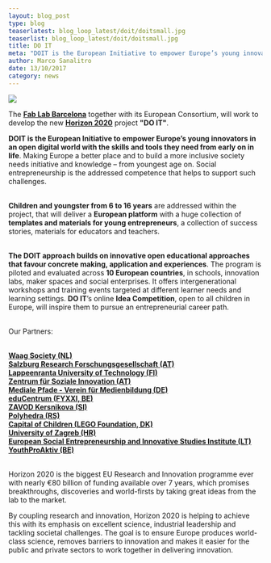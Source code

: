 ```yaml
---
layout: blog_post
type: blog
teaserlatest: blog_loop_latest/doit/doitsmall.jpg
teaserlist: blog_loop_latest/doit/doitsmall.jpg
title: DO IT
meta: "DOIT is the European Initiative to empower Europe’s young innovators in an open digital world with the skills and tools they need from early on in life."
author: Marco Sanalitro
date: 13/10/2017 
category: news
---
```


<img src= "http://www.fablabbcn.org/img/blog/blog_loop_latest/doit/doit1.jpg" align="middle"> 
<br>

The <strong><a href="">Fab Lab Barcelona</a></strong> together with its European Consortium, will work to develop the new <strong><a href="">Horizon 2020</a></strong> project <strong>"DO IT"</strong>.

<strong>DOIT is the European Initiative to empower Europe’s young innovators in an open digital world with the skills and tools they need from early on in life</strong>. Making Europe a better place and to build a more inclusive society needs initiative and knowledge – from youngest age on. Social entrepreneurship is the addressed competence that helps to support such challenges.<br><br>

<strong>Children and youngster from 6 to 16 years</strong> are addressed within the project, that will deliver a <strong>European platform</strong> with a huge collection of <strong>templates and materials for young entrepreneurs</strong>, a collection of success stories, materials for educators and teachers.<br><br>

<strong>The DOIT approach builds on innovative open educational approaches that favour concrete making, application and experiences</strong>.
The program is piloted and evaluated across <strong>10 European countries</strong>, in schools, innovation labs, maker spaces and social enterprises. It offers intergenerational workshops and training events targeted at different learner needs and learning settings. <strong>DO IT</strong>’s online <strong>Idea Competition</strong>, open to all children in Europe, will inspire them to pursue an entrepreneurial career path.<br><br>

Our Partners:<br><br>

<strong><a href="">Waag Society (NL)</a></strong> <br>
<strong><a href="">Salzburg Research Forschungsgesellschaft (AT)</a></strong><br>
<strong><a href="">Lappeenranta University of Technology (FI)</a></strong> <br>
<strong><a href="">Zentrum für Soziale Innovation (AT)</a></strong> <br>
<strong><a href="">Mediale Pfade - Verein für Medienbildung (DE)</a></strong> <br>
<strong><a href="">eduCentrum (FYXXI, BE)</a></strong> <br>
<strong><a href="">ZAVOD Kersnikova (SI)</a></strong> <br>
<strong><a href="">Polyhedra (RS)</a></strong> <br>
<strong><a href="">Capital of Children (LEGO Foundation, DK)</a></strong> <br>
<strong><a href="">University of Zagreb (HR)</a></strong> <br>
<strong><a href="">European Social Entrepreneurship and Innovative Studies Institute (LT)</a></strong> <br>
<strong><a href="">YouthProAktiv (BE)</a></strong><br><br>

Horizon 2020 is the biggest EU Research and Innovation programme ever with nearly €80 billion of funding available over 7 years, which promises breakthroughs, discoveries and world-firsts by taking great ideas from the lab to the market.

By coupling research and innovation, Horizon 2020 is helping to achieve this with its emphasis on excellent science, industrial leadership and tackling societal challenges. The goal is to ensure Europe produces world-class science, removes barriers to innovation and makes it easier for the public and private sectors to work together in delivering innovation.
